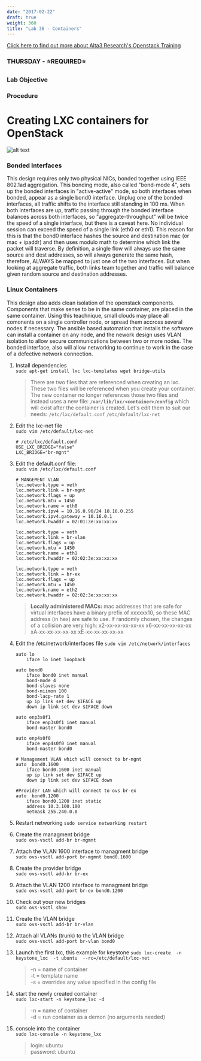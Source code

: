```yaml
---
date: "2017-02-22"
draft: true
weight: 360
title: "Lab 36 - Containers"
---
```

[Click here to find out more about Alta3 Research's Openstack Training](https://alta3.com/courses/openstack)

### THURSDAY - &#x2B50;REQUIRED&#x2B50;

### Lab Objective

### Procedure


# Creating LXC containers for OpenStack
![alt text](https://alta3.com/images/openstack_network_diagram.png "OpenStack networking using containers")
### Bonded Interfaces
This design requires only two physical NICs, bonded together using IEEE 802.1ad aggregation. This bonding mode, also called "bond-mode 4", sets up the bonded interfaces in "active-active" mode, so both interfaces when bonded, appear as a single bond0 interface. Unplug one of the bonded interfaces, all traffic shifts to the interface still standing in 100 ms. When both interfaces are up, traffic passing through the bonded interface balances across both interfaces, so "aggregate-throughput" will be twice the speed of a single interface, but there is a caveat here. No individual session can exceed the speed of a single link (eth0 or eth1). This reason for this is that the bond0 interface hashes the source and destination mac (or mac + ipaddr) and then uses modulo math to determine which link the packet will traverse. By definition, a single flow will always use the same source and dest addresses, so will always generate the same hash, therefore, ALWAYS be mapped to just one of the two interfaces. But when looking at aggregate traffic, both links team together and traffic will balance given random source and destination addresses.  
### Linux Containers
This design also adds clean isolation of the openstack components. Components that make sense to be in the same container, are placed in the same container. Using this teachnique, small clouds may place all comonents on a single controller node, or spread them accross several nodes if necessary. The ansible based automation that installs the software can install a container on any node, and the nework design uses VLAN isolation to allow secure communications between two or more nodes. The bonded interface, also will allow networking to continue to work in the case of a defective network connection.

1. Install dependencies  
    `sudo apt-get install lxc lxc-templates wget bridge-utils`
    > There are two files that are referenced when creating an lxc. These two files will be referenced when you create your container. The new container no longer references those two files and instead uses a new file: **`/var/lib/lxc/<container>/config`** which will exist after the container is created. 
    Let's edit them to suit our needs: 
    `/etc/lxc/default.conf`
    `/etc/default/lxc-net` 
 
2. Edit the lxc-net file  
   `sudo vim /etc/default/lxc-net`  
   
    ```
    # /etc/lxc/default.conf
    USE_LXC_BRIDGE="false"
    LXC_BRIDGE="br-mgnt"
    ```

0. Edit the default.conf file:  
   `sudo vim /etc/lxc/default.conf`  
   
    ```
    # MANGEMENT VLAN
    lxc.network.type = veth
    lxc.network.link = br-mgnt
    lxc.network.flags = up
    lxc.network.mtu = 1450
    lxc.network.name = eth0
    lxc.network.ipv4 = 10.16.0.90/24 10.16.0.255
    lxc.network.ipv4.gateway = 10.16.0.1
    lxc.network.hwaddr = 02:01:3e:xx:xx:xx
    
    lxc.network.type = veth
    lxc.network.link = br-vlan
    lxc.network.flags = up
    lxc.network.mtu = 1450
    lxc.network.name = eth1
    lxc.network.hwaddr = 02:02:3e:xx:xx:xx

    lxc.network.type = veth
    lxc.network.link = br-ex
    lxc.network.flags = up
    lxc.network.mtu = 1450
    lxc.network.name = eth2
    lxc.network.hwaddr = 02:02:3e:xx:xx:xx

    ```
    > **Locally administered MACs:** mac addresses that are safe for virtual interfaces have a binary prefix of xxxxxx10, so these MAC address (in hex) are safe to use. If randomly chosen, the changes of a collision are very high: 
x2-xx-xx-xx-xx-xx
x6-xx-xx-xx-xx-xx
xA-xx-xx-xx-xx-xx
xE-xx-xx-xx-xx-xx
0. Edit the /etc/network/interfaces file
    `sudo vim /etc/network/interfaces`
    ``` 
    auto lo
        iface lo inet loopback
    
    auto bond0
        iface bond0 inet manual
        bond-mode 4
        bond-slaves none
        bond-miimon 100
        bond-lacp-rate 1
        up ip link set dev $IFACE up
        down ip link set dev $IFACE down
    
    auto enp3s0f1
        iface enp3s0f1 inet manual
        bond-master bond0
    
    auto enp4s0f0
        iface enp4s0f0 inet manual
        bond-master bond0
    
    # Management VLAN which will connect to br-mgnt
    auto  bond0.1600
        iface bond0.1600 inet manual
        up ip link set dev $IFACE up
        down ip link set dev $IFACE down

    #Provider LAN which will connect to ovs br-ex
    auto  bond0.1200
        iface bond0.1200 inet static
        address 10.3.100.100
        netmask 255.240.0.0
    ```

0. Restart networking
  `sudo service networking restart`

0. Create the managment bridge  
   `sudo ovs-vsctl add-br br-mgmnt`  
   
0. Attach the VLAN 1600 interface to managment bridge  
    `sudo ovs-vsctl add-port br-mgmnt bond0.1600`  

0. Create the provider bridge  
    `sudo ovs-vsctl add-br br-ex`  

0. Attach the VLAN 1200 interface to managment bridge  
    `sudo ovs-vsctl add-port br-ex bond0.1200`  

0. Check out your new bridges  
    `sudo ovs-vsctl show`  
    
0. Create the VLAN bridge  
   `sudo ovs-vsctl add-br br-vlan`  

0. Attach all VLANs (trunk) to the VLAN bridge  
    `sudo ovs-vsctl add-port br-vlan bond0`

0. Launch the first lxc, this example for keystone
   `sudo lxc-create  -n keystone_lxc  -t ubuntu  --rc=/etc/default/lxc-net`  
   
    > -n = name of container  
    -t = template name  
    -s = overrides any value specified in the config file  

0. start the newly created container  
   `sudo lxc-start -n keystone_lxc -d` 
   
    > -n = name of container  
    -d = run container as a demon (no arguments needed)  
0. console into the container  
  `sudo lxc-console -n keystone_lxc`  
  
    >  login: ubuntu  
    password: ubuntu
